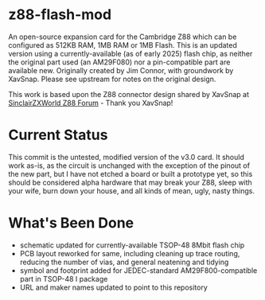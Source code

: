 # z88-flash-mod

An open-source expansion card for the Cambridge Z88 which can be configured as 512KB RAM, 1MB RAM or 1MB Flash. 
This is an updated version using a currently-available (as of early 2025) flash chip, as neither the original part used (an AM29F080) nor a pin-compatible part are available new. Originally created by Jim Connor, with groundwork by XavSnap. Please see upstream for notes on the original design.

This work is based upon the Z88 connector design shared by XavSnap at [SinclairZXWorld Z88 Forum](https://sinclairzxworld.com/viewtopic.php?f=24&t=4431) - Thank you XavSnap!

# Current Status
This commit is the untested, modified version of the v3.0 card. It should work as-is, as the circuit is unchanged with the exception of the pinout of the new part, but I have not etched a board or built a prototype yet, so this should be considered alpha hardware that may break your Z88, sleep with your wife, burn down your house, and all kinds of mean, ugly, nasty things.

# What's Been Done
- schematic updated for currently-available TSOP-48 8Mbit flash chip
- PCB layout reworked for same, including cleaning up trace routing, reducing the number of vias, and general neatening and tidying
- symbol and footprint added for JEDEC-standard AM29F800-compatible part in TSOP-48 I package
- URL and maker names updated to point to this repository
